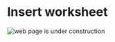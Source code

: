 # Insert worksheet

![web page is under construction](https://docimages.blob.core.chinacloudapi.cn/images/commingsoon20210514.jpg)
